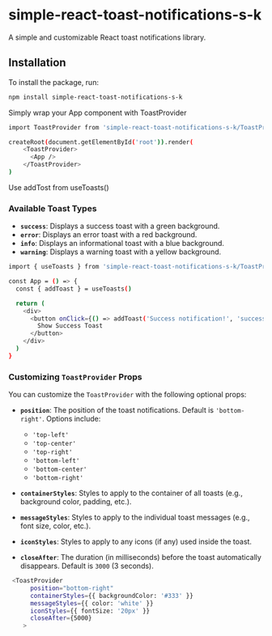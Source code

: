 # simple-react-toast-notifications-s-k

A simple and customizable React toast notifications library.

## Installation

To install the package, run:

```bash
npm install simple-react-toast-notifications-s-k
```

Simply wrap your App component with ToastProvider

```bash
import ToastProvider from 'simple-react-toast-notifications-s-k/ToastProvider'

createRoot(document.getElementById('root')).render(
    <ToastProvider>
      <App />
    </ToastProvider>
)
```

Use addTost from useToasts()

### Available Toast Types

- **`success`**: Displays a success toast with a green background.
- **`error`**: Displays an error toast with a red background.
- **`info`**: Displays an informational toast with a blue background.
- **`warning`**: Displays a warning toast with a yellow background.

```bash
import { useToasts } from 'simple-react-toast-notifications-s-k/ToastProvider'

const App = () => {
  const { addToast } = useToasts()

  return (
    <div>
      <button onClick={() => addToast('Success notification!', 'success')}>
        Show Success Toast
      </button>
    </div>
  )
}

```

### Customizing `ToastProvider` Props

You can customize the `ToastProvider` with the following optional props:

- **`position`**: The position of the toast notifications. Default is `'bottom-right'`. Options include:

  - `'top-left'`
  - `'top-center'`
  - `'top-right'`
  - `'bottom-left'`
  - `'bottom-center'`
  - `'bottom-right'`

- **`containerStyles`**: Styles to apply to the container of all toasts (e.g., background color, padding, etc.).

- **`messageStyles`**: Styles to apply to the individual toast messages (e.g., font size, color, etc.).

- **`iconStyles`**: Styles to apply to any icons (if any) used inside the toast.

- **`closeAfter`**: The duration (in milliseconds) before the toast automatically disappears. Default is `3000` (3 seconds).

```bash
 <ToastProvider
      position="bottom-right"
      containerStyles={{ backgroundColor: '#333' }}
      messageStyles={{ color: 'white' }}
      iconStyles={{ fontSize: '20px' }}
      closeAfter={5000}
    >
```
